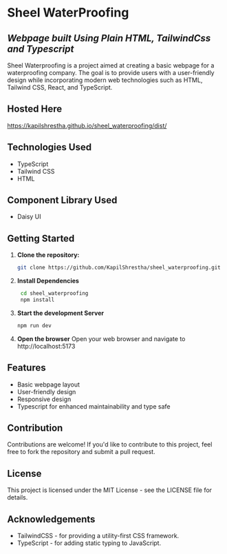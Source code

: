 # Sheel WaterProofing
## _Webpage built Using Plain HTML, TailwindCss and Typescript_


Sheel Waterproofing is a project aimed at creating a basic webpage for a waterproofing company. The goal is to provide users with a user-friendly design while incorporating modern web technologies such as HTML, Tailwind CSS, React, and TypeScript.

## Hosted Here
https://kapilshrestha.github.io/sheel_waterproofing/dist/

## Technologies Used

- TypeScript
- Tailwind CSS
- HTML

## Component Library Used
- Daisy UI

## Getting Started
1. **Clone the repository:**
    ```bash
    git clone https://github.com/KapilShrestha/sheel_waterproofing.git
2.  **Install Dependencies**
    ```bash
     cd sheel_waterproofing
     npm install
3. **Start the development Server**
    ```bash
    npm run dev
4. **Open the browser**
   Open your web browser and navigate to http://localhost:5173

## Features

- Basic webpage layout
- User-friendly design
- Responsive design 
- Typescript for enhanced maintainability and type safe


## Contribution
Contributions are welcome! If you'd like to contribute to this project, feel free to fork the repository and submit a pull request.

## License
This project is licensed under the MIT License - see the LICENSE file for details.

## Acknowledgements
- TailwindCSS - for providing a utility-first CSS framework. 
- TypeScript - for adding static typing to JavaScript.
